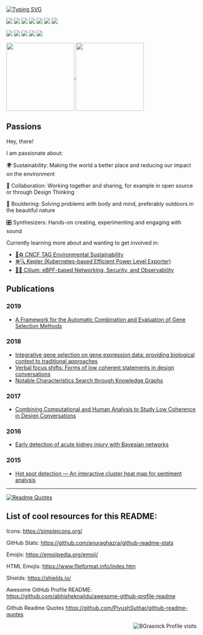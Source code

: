 [![Typing SVG](https://readme-typing-svg.demolab.com?font=Fira+Code&size=30&duration=3000&pause=100&center=true&multiline=true&color=2f80ed&repeat=false&width=800&height=150&lines=Bastien+Grasnick;Kubernetes+Engineer;@DB+Systel,+Germany)](https://git.io/typing-svg)

![](https://img.shields.io/badge/OS-Linux-informational?style=flat&logo=linux&logoColor=white&color=2f80ed)
![](https://img.shields.io/badge/Editor-VSCode-informational?style=flat&logo=visualstudiocode&logoColor=white&color=2f80ed)
![](https://img.shields.io/badge/Code-Golang-informational?style=flat&logo=go&logoColor=white&color=2f80ed)
![](https://img.shields.io/badge/Code-Python-informational?style=flat&logo=python&logoColor=white&color=2f80ed)
![](https://img.shields.io/badge/Code-JavaScript-informational?style=flat&logo=javascript&logoColor=white&color=2f80ed)
![](https://img.shields.io/badge/Shell-Bash-informational?style=flat&logo=gnu-bash&logoColor=white&color=2f80ed)
![](https://img.shields.io/badge/Cloud-AWS-informational?style=flat&logo=Amazon-AWS&color=2f80ed)

![](https://img.shields.io/badge/Tools-Kubernetes-informational?style=flat&logo=kubernetes&logoColor=white&color=2f80ed)
![](https://img.shields.io/badge/Tools-Red_Hat_OpenShift-informational?style=flat&logo=red-hat-open-shift&logoColor=white&color=2f80ed)
![](https://img.shields.io/badge/Tools-Docker-informational?style=flat&logo=docker&logoColor=white&color=2f80ed)
![](https://img.shields.io/badge/Tools-GitLab-informational?style=flat&logo=gitlab&logoColor=white&color=2f80ed)
![](https://img.shields.io/badge/Mindset-Design_Thinking-informational?style=flat&logo=materialdesignicons&logoColor=white&color=2f80ed)


<a href="https://github.com/anuraghazra/github-readme-stats">
  <img height="180em" align="center" src="https://github-readme-stats.vercel.app/api?username=BGrasnick&theme=transparent" />
</a>
<a href="https://github.com/anuraghazra/convoychat">
  <img height="180em" align="center" src="https://github-readme-stats.vercel.app/api/top-langs?username=BGrasnick&layout=compact&langs_count=8&card_width=320&theme=transparent&exclude_repo=Awesome-Open-Data" />
</a>


## Passions

Hey, there!

I am passionate about:

🌍 Sustainability: Making the world a better place and reducing our impact on the environment

🤝 Collaboration: Working together and sharing, for example in open source or through Design Thinking

🧗 Bouldering: Solving problems with body and mind, preferably outdoors in the beautiful nature

🎛️ Synthesizers: Hands-on creating, experimenting and engaging with sound

Currently learning more about and wanting to get involved in:

- [🌳♻️ CNCF TAG Environmental Sustainability](https://tag-env-sustainability.cncf.io/)
- [☸️🔍 Kepler (Kubernetes-based Efficient Power Level Exporter)](https://github.com/sustainable-computing-io/kepler)
- [🐝🌐 Cilium: eBPF-based Networking, Security, and Observability](https://github.com/cilium/cilium)

## Publications

### 2019

- [A Framework for the Automatic Combination and Evaluation of Gene Selection Methods](https://link.springer.com/chapter/10.1007/978-3-319-98702-6_20)

### 2018
- [Integrative gene selection on gene expression data: providing biological context to traditional approaches](https://www.degruyter.com/document/doi/10.1515/jib-2018-0064/html)
- [Verbal focus shifts: Forms of low coherent statements in design conversations](https://www.sciencedirect.com/science/article/abs/pii/S0142694X18300206)
- [Notable Characteristics Search through Knowledge Graphs](https://arxiv.org/abs/1802.04060)

### 2017

- [Combining Computational and Human Analysis to Study Low Coherence in Design Conversations](https://www.taylorfrancis.com/chapters/edit/10.1201/9781315208169-21/combining-computational-human-analysis-study-low-coherence-design-conversations-menning-axel-grasnick-bastien-marvin-ewald-benedikt-dobrigkeit-franziska-nicolai-claudia)

### 2016 

- [Early detection of acute kidney injury with Bayesian networks](https://ceur-ws.org/Vol-1650/smbm16FreitasDaCruz.pdf)

### 2015

- [Hot spot detection — An interactive cluster heat map for sentiment analysis](https://ieeexplore.ieee.org/abstract/document/7344885)

---

[![Readme Quotes](https://quotes-github-readme.vercel.app/api?type=horizontal)](https://github.com/piyushsuthar/github-readme-quotes)

## List of cool resources for this README:

Icons: https://simpleicons.org/

GitHub Stats: https://github.com/anuraghazra/github-readme-stats

Emojis: https://emojipedia.org/emoji/

HTML Emojis: https://www.fileformat.info/index.htm

Shields: https://shields.io/

Awesome GitHub Profile README: https://github.com/abhisheknaiidu/awesome-github-profile-readme

Github Readme Quotes https://github.com/PiyushSuthar/github-readme-quotes

<p align="right"> <img src="https://komarev.com/ghpvc/?username=BGrasnick" alt="BGrasnick Profile visits" /></p>
